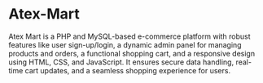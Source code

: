 # Atex-Mart
Atex Mart is a PHP and MySQL-based e-commerce platform with robust features like user sign-up/login, a dynamic admin panel for managing products and orders, a functional shopping cart, and a responsive design using HTML, CSS, and JavaScript. It ensures secure data handling, real-time cart updates, and a seamless shopping experience for users.
